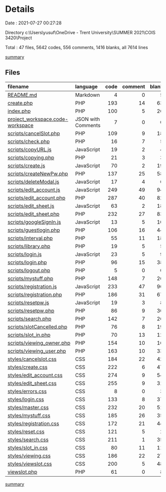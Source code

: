 # Details

Date : 2021-07-27 00:27:28

Directory c:\Users\yusuf\OneDrive - Trent University\SUMMER 2021\COIS 3420\Project

Total : 47 files,  5642 codes, 556 comments, 1416 blanks, all 7614 lines

[summary](results.md)

## Files
| filename | language | code | comment | blank | total |
| :--- | :--- | ---: | ---: | ---: | ---: |
| [README.md](/README.md) | Markdown | 4 | 0 | 5 | 9 |
| [create.php](/create.php) | PHP | 193 | 14 | 63 | 270 |
| [index.php](/index.php) | PHP | 100 | 5 | 26 | 131 |
| [project_workspace.code-workspace](/project_workspace.code-workspace) | JSON with Comments | 7 | 0 | 0 | 7 |
| [scripts/cancelSlot.php](/scripts/cancelSlot.php) | PHP | 109 | 9 | 18 | 136 |
| [scripts/check.php](/scripts/check.php) | PHP | 16 | 7 | 5 | 28 |
| [scripts/copyURL.js](/scripts/copyURL.js) | JavaScript | 19 | 2 | 4 | 25 |
| [scripts/copying.php](/scripts/copying.php) | PHP | 21 | 3 | 3 | 27 |
| [scripts/create.js](/scripts/create.js) | JavaScript | 70 | 2 | 19 | 91 |
| [scripts/createNewPw.php](/scripts/createNewPw.php) | PHP | 137 | 25 | 58 | 220 |
| [scripts/deleteModal.js](/scripts/deleteModal.js) | JavaScript | 17 | 4 | 6 | 27 |
| [scripts/edit_account.js](/scripts/edit_account.js) | JavaScript | 249 | 49 | 94 | 392 |
| [scripts/edit_account.php](/scripts/edit_account.php) | PHP | 287 | 40 | 82 | 409 |
| [scripts/edit_sheet.js](/scripts/edit_sheet.js) | JavaScript | 63 | 2 | 18 | 83 |
| [scripts/edit_sheet.php](/scripts/edit_sheet.php) | PHP | 232 | 27 | 83 | 342 |
| [scripts/googleSignIn.js](/scripts/googleSignIn.js) | JavaScript | 13 | 5 | 10 | 28 |
| [scripts/guestlogin.php](/scripts/guestlogin.php) | PHP | 106 | 16 | 44 | 166 |
| [scripts/interval.php](/scripts/interval.php) | PHP | 55 | 11 | 18 | 84 |
| [scripts/library.php](/scripts/library.php) | PHP | 19 | 5 | 5 | 29 |
| [scripts/login.js](/scripts/login.js) | JavaScript | 23 | 5 | 9 | 37 |
| [scripts/login.php](/scripts/login.php) | PHP | 96 | 15 | 38 | 149 |
| [scripts/logout.php](/scripts/logout.php) | PHP | 5 | 0 | 0 | 5 |
| [scripts/mystuff.php](/scripts/mystuff.php) | PHP | 148 | 7 | 26 | 181 |
| [scripts/registration.js](/scripts/registration.js) | JavaScript | 233 | 47 | 96 | 376 |
| [scripts/registration.php](/scripts/registration.php) | PHP | 186 | 31 | 67 | 284 |
| [scripts/resetpw.js](/scripts/resetpw.js) | JavaScript | 19 | 3 | 8 | 30 |
| [scripts/resetpw.php](/scripts/resetpw.php) | PHP | 86 | 9 | 30 | 125 |
| [scripts/search.php](/scripts/search.php) | PHP | 142 | 7 | 26 | 175 |
| [scripts/slotCancelled.php](/scripts/slotCancelled.php) | PHP | 76 | 8 | 19 | 103 |
| [scripts/slot_in.php](/scripts/slot_in.php) | PHP | 70 | 13 | 12 | 95 |
| [scripts/viewing_owner.php](/scripts/viewing_owner.php) | PHP | 154 | 10 | 16 | 180 |
| [scripts/viewing_user.php](/scripts/viewing_user.php) | PHP | 163 | 10 | 33 | 206 |
| [styles/cancelslot.css](/styles/cancelslot.css) | CSS | 184 | 22 | 42 | 248 |
| [styles/create.css](/styles/create.css) | CSS | 222 | 6 | 47 | 275 |
| [styles/edit_account.css](/styles/edit_account.css) | CSS | 274 | 9 | 54 | 337 |
| [styles/edit_sheet.css](/styles/edit_sheet.css) | CSS | 255 | 9 | 31 | 295 |
| [styles/errors.css](/styles/errors.css) | CSS | 8 | 0 | 3 | 11 |
| [styles/login.css](/styles/login.css) | CSS | 133 | 8 | 37 | 178 |
| [styles/master.css](/styles/master.css) | CSS | 232 | 20 | 51 | 303 |
| [styles/mystuff.css](/styles/mystuff.css) | CSS | 185 | 26 | 35 | 246 |
| [styles/registration.css](/styles/registration.css) | CSS | 172 | 21 | 44 | 237 |
| [styles/reset.css](/styles/reset.css) | CSS | 121 | 5 | 2 | 128 |
| [styles/search.css](/styles/search.css) | CSS | 211 | 1 | 35 | 247 |
| [styles/slot_in.css](/styles/slot_in.css) | CSS | 80 | 11 | 11 | 102 |
| [styles/viewing.css](/styles/viewing.css) | CSS | 186 | 22 | 27 | 235 |
| [styles/viewslot.css](/styles/viewslot.css) | CSS | 200 | 5 | 48 | 253 |
| [viewslot.php](/viewslot.php) | PHP | 61 | 0 | 8 | 69 |

[summary](results.md)